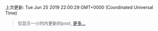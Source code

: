 
  
 上次更新: Tue Jun 25 2019 22:00:29 GMT+0000 (Coordinated Universal Time) 

 > 仅显示一小时内更新的post, [更多...](screenshots/)
  
